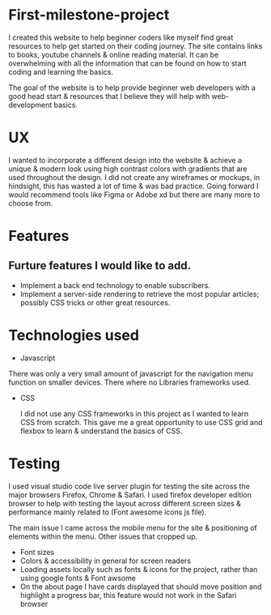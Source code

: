 # First-milestone-project

I created this website to help beginner coders like myself find great resources to help get started on their coding journey. The site contains
links to books, youtube channels & online reading material. It can be overwhelming with all the information that can be found on
how to start coding and learning the basics.

The goal of the website is to help provide beginner web developers with a good head start & resources that I believe they will help with web-development basics.

# UX

I wanted to incorporate a different design into the website & achieve a  unique & modern look using high contrast colors with gradients that are used throughout the design. I did not create any wireframes or mockups, in hindsight, this has wasted a lot of time & was bad practice.
Going forward I would recommend tools like Figma or Adobe xd but there are many more to choose from.


# Features

 ## Furture features I would like to add.

  * Implement a back end technology to enable subscribers.
  * Implement a server-side rendering to retrieve the most popular articles; possibly CSS tricks or other great resources.


# Technologies used

* Javascript

 There was only a very small amount of javascript for the navigation menu function on smaller devices. There where no Libraries frameworks used.

* CSS

  I did not use any CSS frameworks in this project as I wanted to learn CSS from scratch. 
  This gave me a great opportunity to use CSS grid and flexbox to learn & understand the basics of CSS.

# Testing

  I used visual studio code live server plugin for testing the site across the major browsers Firefox, Chrome & Safari. 
  I used firefox developer edition browser to   help with testing the layout across different screen sizes & performance mainly related to 
  (Font awesome icons js file).

The main issue I came across the mobile menu for the site & positioning of elements within the menu. Other issues that cropped up.

  * Font sizes
  * Colors & accessibility in general for screen readers
  * Loading assets locally such as fonts & icons for the project, rather than using google fonts & Font awsome
  * On the about page I have cards displayed that should move position and highlight a progress bar, this feature would not work in the Safari browser
  
